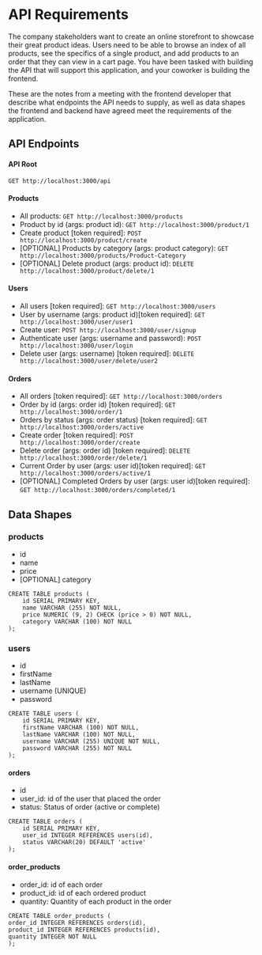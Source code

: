 # API Requirements
The company stakeholders want to create an online storefront to showcase their great product ideas. Users need to be able to browse an index of all products, see the specifics of a single product, and add products to an order that they can view in a cart page. You have been tasked with building the API that will support this application, and your coworker is building the frontend.

These are the notes from a meeting with the frontend developer that describe what endpoints the API needs to supply, as well as data shapes the frontend and backend have agreed meet the requirements of the application. 

## API Endpoints

#### API Root
`GET http://localhost:3000/api`

#### Products
- All products: `GET http://localhost:3000/products`
- Product by id (args: product id): `GET http://localhost:3000/product/1`
- Create product [token required]: `POST http://localhost:3000/product/create`
- [OPTIONAL] Products by category (args: product category): `GET http://localhost:3000/products/Product-Category`
- [OPTIONAL] Delete product (args: product id): `DELETE http://localhost:3000/product/delete/1`

#### Users
- All users [token required]: `GET http://localhost:3000/users`
- User by username (args: product id)[token required]: `GET http://localhost:3000/user/user1`
- Create user: `POST http://localhost:3000/user/signup`
- Authenticate user (args: username and password): `POST http://localhost:3000/user/login`
- Delete user (args: username) [token required]: `DELETE http://localhost:3000/user/delete/user2`

#### Orders
- All orders [token required]: `GET http://localhost:3000/orders`
- Order by id (args: order id) [token required]: `GET http://localhost:3000/order/1`
- Orders by status (args: order status) [token required]: `GET http://localhost:3000/orders/active`
- Create order [token required]: `POST http://localhost:3000/order/create`
- Delete order (args: order id) [token required]: `DELETE http://localhost:3000/order/delete/1`
- Current Order by user (args: user id)[token required]: `GET http://localhost:3000/orders/active/1`
- [OPTIONAL] Completed Orders by user (args: user id)[token required]: `GET http://localhost:3000/orders/completed/1`

## Data Shapes
### products
-  id
- name
- price
- [OPTIONAL] category

```
CREATE TABLE products (
    id SERIAL PRIMARY KEY,
    name VARCHAR (255) NOT NULL,
    price NUMERIC (9, 2) CHECK (price > 0) NOT NULL,
    category VARCHAR (100) NOT NULL
);
```

### users
- id
- firstName
- lastName
- username (UNIQUE)
- password

```
CREATE TABLE users (
    id SERIAL PRIMARY KEY,
    firstName VARCHAR (100) NOT NULL,
    lastName VARCHAR (100) NOT NULL,
    username VARCHAR (255) UNIQUE NOT NULL,
    password VARCHAR (255) NOT NULL
);
```

#### orders
- id
- user_id: id of the user that placed the order
- status: Status of order (active or complete)

```
CREATE TABLE orders (
    id SERIAL PRIMARY KEY,
    user_id INTEGER REFERENCES users(id),
    status VARCHAR(20) DEFAULT 'active'
);
```

#### order_products
- order_id: id of each order
- product_id: id of each ordered product
- quantity: Quantity of each product in the order

```
CREATE TABLE order_products (
order_id INTEGER REFERENCES orders(id),
product_id INTEGER REFERENCES products(id),
quantity INTEGER NOT NULL
);
```